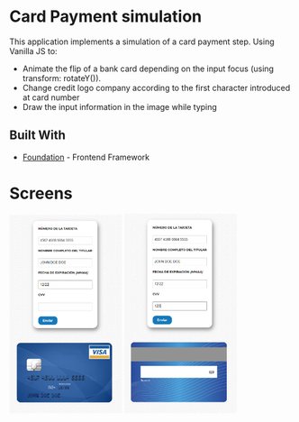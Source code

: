 # Card Payment simulation 

This application implements a simulation of a card payment step. Using Vanilla JS to:
- Animate the flip of a bank card depending on the input focus (using  transform: rotateY()).
- Change credit logo company according to the first character introduced at card number
- Draw the input information in the image while typing

## Built With
* [Foundation](https://foundation.zurb.com/) - Frontend Framework

# Screens

<img width="200" alt="front-card" src="https://github.com/GuilleAngulo/pago-tarjeta/blob/master/front-card.png">
<img width="200" alt="back-card" src="https://github.com/GuilleAngulo/pago-tarjeta/blob/master/back-card.png">

